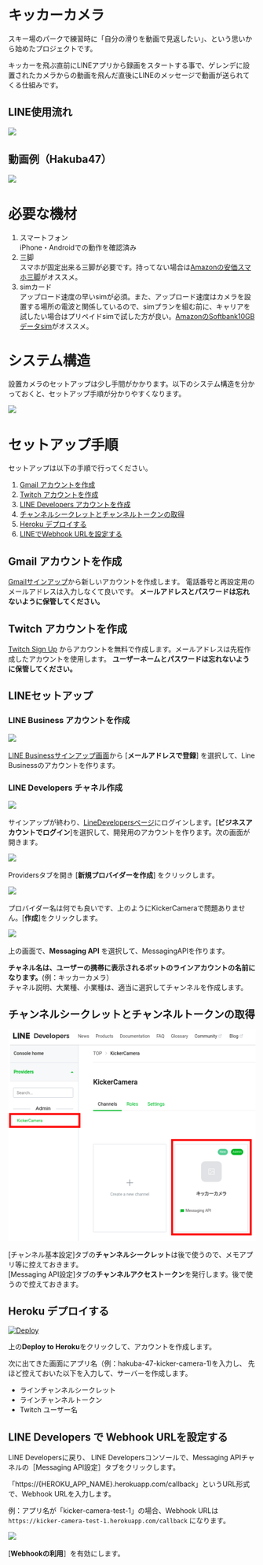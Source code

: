 # キッカーカメラ

スキー場のパークで練習時に「自分の滑りを動画で見返したい」、という思いから始めたプロジェクトです。


キッカーを飛ぶ直前にLINEアプリから録画をスタートする事で、ゲレンデに設置されたカメラからの動画を飛んだ直後にLINEのメッセージで動画が送られてくる仕組みです。


## LINE使用流れ
![](resources/screenshots.png)

## 動画例（Hakuba47）
![](resources/kicker_camera.gif)


# 必要な機材
1. スマートフォン\
    iPhone・Androidでの動作を確認済み
2. 三脚\
    スマホが固定出来る三脚が必要です。持ってない場合は[Amazonの安価スマホ三脚](https://www.amazon.co.jp/gp/product/B07PVNBL74/)がオススメ。
3. simカード\
    アップロード速度の早いsimが必須。また、アップロード速度はカメラを設置する場所の電波と関係しているので、simプランを組む前に、キャリアを試したい場合はプリペイドsimで試した方が良い。[AmazonのSoftbank10GBデータsim](https://www.amazon.co.jp/gp/product/B07SG23VMN/)がオススメ。


# システム構造

設置カメラのセットアップは少し手間がかかります。以下のシステム構造を分かっておくと、セットアップ手順が分かりやすくなります。

![](resources/structure.png)

# セットアップ手順

セットアップは以下の手順で行ってください。

1. [Gmail アカウントを作成](#Gmail-アカウントを作成)
1. [Twitch アカウントを作成](#Twitch-アカウントを作成)
1. [LINE Developers アカウントを作成](#LINE-Developers-アカウントを作成)
1. [チャンネルシークレットとチャンネルトークンの取得](#チャンネルシークレットとチャンネルトークンの取得)
1. [Heroku デプロイする](#Heroku-デプロイする)
1. [LINEでWebhook URLを設定する](#LINEでWebhook-URLを設定する)

## Gmail アカウントを作成

[Gmailサインアップ](https://accounts.google.com/signup/v2/webcreateaccount?service=mail&continue=https%3A%2F%2Fmail.google.com%2Fmail%2F%3Fpc%3Dtopnav-about-n-en&flowName=GlifWebSignIn&flowEntry=SignUp)から新しいアカウントを作成します。
電話番号と再設定用のメールアドレスは入力しなくて良いです。
**メールアドレスとパスワードは忘れないように保管してください。**

## Twitch アカウントを作成

[Twitch Sign Up](https://www.twitch.tv/signup) からアカウントを無料で作成します。メールアドレスは先程作成したアカウントを使用します。
**ユーザーネームとパスワードは忘れないように保管してください。**


## LINEセットアップ
### LINE Business アカウントを作成

![](resources/line_sign_up.png)

[LINE Businessサインアップ画面](https://account.line.biz/signup?redirectUri=https%3A%2F%2Fmanager.line.biz%2F&_ga=2.259523146.1728940530.1617949361-1384753008.1617949361)から [**メールアドレスで登録**] を選択して、Line Businessのアカウントを作ります。

### LINE Developers チャネル作成

![](resources/line_dev_login.png)

サインアップが終わり、[LineDevelopersページ](https://developers.line.biz/en/)にログインします。[**ビジネスアカウントでログイン**]を選択して、開発用のアカウントを作ります。次の画面が開きます。

![](resources/create_a_new_provider.png)

Providersタブを開き [**新規プロバイダーを作成**] をクリックします。

![](resources/provider_name.png)

プロバイダー名は何でも良いです、上のようにKickerCameraで問題ありません。[**作成**]をクリックします。

![](resources/new_messaging_api.png)

上の画面で、**Messaging API** を選択して、MessagingAPIを作ります。

**チャネル名は、ユーザーの携帯に表示されるボットのラインアカウントの名前になります。**(例：キッカーカメラ）\
チャネル説明、大業種、小業種は、適当に選択してチャンネルを作成します。


## チャンネルシークレットとチャンネルトークンの取得

![](resources/click-channel.png)

[チャンネル基本設定]タブの**チャンネルシークレット**は後で使うので、メモアプリ等に控えておきます。\
[Messaging API設定]タブの**チャンネルアクセストークン**を発行します。後で使うので控えておきます。



## Heroku デプロイする

[![Deploy](https://www.herokucdn.com/deploy/button.svg)](https://heroku.com/deploy?template=https://github.com/ijnek/kicker-camera)

上の**Deploy to Heroku**をクリックして、アカウントを作成します。

次に出てきた画面にアプリ名（例：hakuba-47-kicker-camera-1)を入力し、
先ほど控えておいた以下を入力して、サーバーを作成します。
* ラインチャンネルシークレット
* ラインチャンネルトークン
* Twitch ユーザー名

## LINE Developers で Webhook URLを設定する

LINE Developersに戻り、
LINE Developersコンソールで、Messaging APIチャネルの［Messaging API設定］タブをクリックします。

「https://{HEROKU_APP_NAME}.herokuapp.com/callback」というURL形式で、Webhook URLを入力します。

例：アプリ名が「kicker-camera-test-1」の場合、Webhook URLは `https://kicker-camera-test-1.herokuapp.com/callback` になります。

![](resources/webhook_url.png)

[**Webhookの利用**］を有効にします。